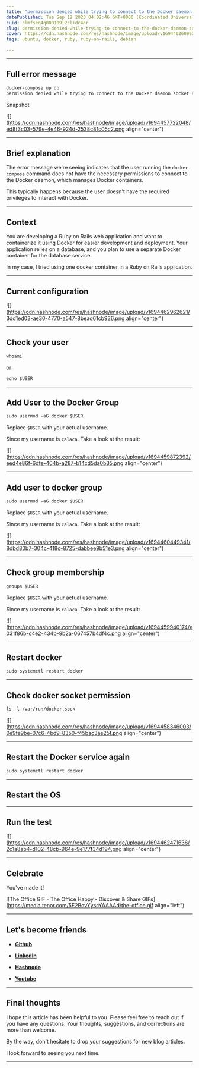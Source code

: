 ```yaml
---
title: "permission denied while trying to connect to the Docker daemon socket at unix:///var/run/docker.sock"
datePublished: Tue Sep 12 2023 04:02:46 GMT+0000 (Coordinated Universal Time)
cuid: clmfseq4q000109l2clidc4er
slug: permission-denied-while-trying-to-connect-to-the-docker-daemon-socket-at-unixvarrundockersock
cover: https://cdn.hashnode.com/res/hashnode/image/upload/v1694462609927/5b3ddc52-6add-4d06-9dee-9e5b52181836.png
tags: ubuntu, docker, ruby, ruby-on-rails, debian

---
```


---

## Full error message

```apache
docker-compose up db
permission denied while trying to connect to the Docker daemon socket at unix:///var/run/docker.sock: Get "http://%2Fvar%2Frun%2Fdocker.sock/v1.24/containers/json?all=1&filters=%7B%22label%22%3A%7B%22com.docker.compose.config-hash%22%3Atrue%2C%22com.docker.compose.project%3Dvrs-backend%22%3Atrue%7D%7D": dial unix /var/run/docker.sock: connect: permission denied
```

Snapshot

![](https://cdn.hashnode.com/res/hashnode/image/upload/v1694457722048/ed8f3c03-579e-4e46-924d-2538c81c05c2.png align="center")

---

## Brief explanation

The error message we're seeing indicates that the user running the `docker-compose` command does not have the necessary permissions to connect to the Docker daemon, which manages Docker containers.

This typically happens because the user doesn't have the required privileges to interact with Docker.

---

## Context

You are developing a Ruby on Rails web application and want to containerize it using Docker for easier development and deployment. Your application relies on a database, and you plan to use a separate Docker container for the database service.

In my case, I tried using one docker container in a Ruby on Rails application.

---

## Current configuration

![](https://cdn.hashnode.com/res/hashnode/image/upload/v1694462962621/3dd1ed03-ae30-4770-a547-8bead61cb936.png align="center")

---

## Check your user

```apache
whoami
```

or

```apache
echo $USER
```

---

## **Add User to the Docker Group**

```apache
sudo usermod -aG docker $USER
```

Replace `$USER` with your actual username.

Since my username is `calaca`. Take a look at the result:

![](https://cdn.hashnode.com/res/hashnode/image/upload/v1694459872392/eed4e86f-6dfe-404b-a287-b14cd5da0b35.png align="center")

---

## Add user to docker group

```apache
sudo usermod -aG docker $USER
```

Replace `$USER` with your actual username.

Since my username is `calaca`. Take a look at the result:

![](https://cdn.hashnode.com/res/hashnode/image/upload/v1694460449341/8dbd80b7-304c-418c-8725-dabbee9b51e3.png align="center")

---

## Check group membership

```apache
groups $USER
```

Replace `$USER` with your actual username.

Since my username is `calaca`. Take a look at the result:

![](https://cdn.hashnode.com/res/hashnode/image/upload/v1694459940174/e031f86b-c4e2-434b-9b2a-067457b4df4c.png align="center")

---

## Restart docker

```apache
sudo systemctl restart docker
```

---

## Check docker socket permission

```apache
ls -l /var/run/docker.sock
```

![](https://cdn.hashnode.com/res/hashnode/image/upload/v1694458346003/0e9fe9be-07c6-4bd9-8350-f45bac3ae25f.png align="center")

---

## Restart the Docker service again

```apache
sudo systemctl restart docker
```

---

## Restart the OS

---

## Run the test

![](https://cdn.hashnode.com/res/hashnode/image/upload/v1694462471636/2c1a8ab4-d102-48cb-964e-9e177f34d194.png align="center")

---

## **Celebrate**

You've made it!

![The Office GIF - The Office Happy - Discover & Share GIFs](https://media.tenor.com/5F2BovYyscYAAAAd/the-office.gif align="left")

---

## **Let's become friends**

* [**Github**](https://github.com/alexcalaca)
    
* [**LinkedIn**](https://linkedin.com/in/alexandrecalacaofficial)
    
* [**Hashnode**](https://hashnode.com/onboard?next=/@alexandrecalaca)
    
* [**Youtube**](https://www.youtube.com/@alexandrecalacaofficial)
    

---

## **Final thoughts**

I hope this article has been helpful to you. Please feel free to reach out if you have any questions. Your thoughts, suggestions, and corrections are more than welcome.

By the way, don't hesitate to drop your suggestions for new blog articles.

I look forward to seeing you next time.

---